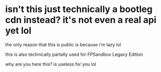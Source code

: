 # isn't this just technically a bootleg cdn instead? it's not even a real api yet lol

the only reason that this is public is because i'm lazy lol

this is also technically partally used for FPSandbox Legacy Edition

why are you here this? is useless for you lol
